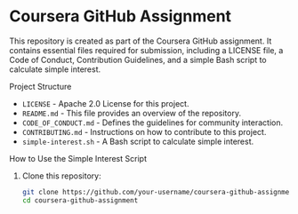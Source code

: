 # Coursera GitHub Assignment  

This repository is created as part of the Coursera GitHub assignment. It contains essential files required for submission, including a LICENSE file, a Code of Conduct, Contribution Guidelines, and a simple Bash script to calculate simple interest.  

Project Structure  
- `LICENSE` - Apache 2.0 License for this project.  
- `README.md` - This file provides an overview of the repository.  
- `CODE_OF_CONDUCT.md` - Defines the guidelines for community interaction.  
- `CONTRIBUTING.md` - Instructions on how to contribute to this project.  
- `simple-interest.sh` - A Bash script to calculate simple interest.  

How to Use the Simple Interest Script  
1. Clone this repository:  
   ```bash
   git clone https://github.com/your-username/coursera-github-assignment.git
   cd coursera-github-assignment
